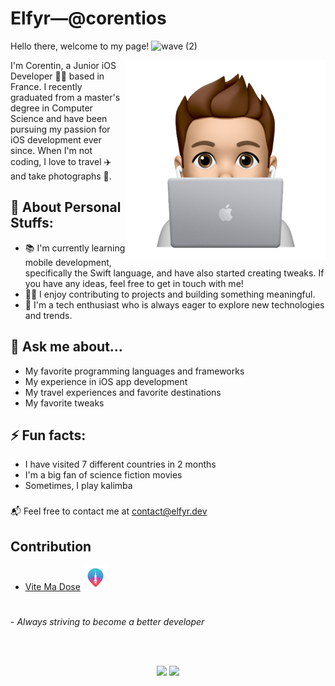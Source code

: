 

<!--
**CorentiOS/corentiOS** is a ✨ _special_ ✨ repository because its `README.md` (this file) appears on your GitHub profile.

Here are some ideas to get you started:

- 🔭 I’m currently working on ...
- 🌱 I’m currently learning ...
- 👯 I’m looking to collaborate on ...
- 🤔 I’m looking for help with ...
- 💬 Ask me about ...
- 📫 How to reach me: ...
- 😄 Pronouns: ...
- ⚡ Fun fact: ...
-->


# Elfyr—@corentios
Hello there, welcome to my page! ![wave (2)](https://user-images.githubusercontent.com/43886135/172446723-3a2d6f62-7ba4-46c6-8175-53c10381603a.gif)


<img align="right" alt="PNG" src="https://github.com/corentios/corentios/blob/main/animoji.PNG?raw=true" />


I'm Corentin, a Junior iOS Developer 👨‍💻 based in France. I recently graduated from a master's degree in Computer Science and have been pursuing my passion for iOS development ever since. When I'm not coding, I love to travel ✈️ and take photographs 📸.


## 🔭 About Personal Stuffs:
* 📚 I'm currently learning mobile development, specifically the Swift language, and have also started creating tweaks. If you have any ideas, feel free to get in touch with me!
* 👨‍💻 I enjoy contributing to projects and building something meaningful.
* 📝 I'm a tech enthusiast who is always eager to explore new technologies and trends.



## 💬 Ask me about...

* My favorite programming languages and frameworks
* My experience in iOS app development
* My travel experiences and favorite destinations
* My favorite tweaks



## ⚡ Fun facts:

* I have visited 7 different countries in 2 months
* I'm a big fan of science fiction movies
* Sometimes, I play kalimba


###
📬 Feel free to contact me at contact@elfyr.dev

  
## Contribution


* [Vite Ma Dose](http://github.com/CovidTrackerFr/vitemadose-ios) ![alt text](https://github.com/CorentiOS/corentiOS/blob/main/vmd-logo.png?raw=true "Vite Ma Dose")  



  
#

\- *Always striving to become a better developer*

<br>
<br>

<p align="center">
<img src="https://github-readme-stats-sigma-five.vercel.app/api?username=corentios&show_icons=true&hide_border=true&include_all_commits=true&count_private=true&theme=react" width="445"/>&nbsp;<img src="https://github-readme-stats-sigma-five.vercel.app/api/top-langs/?username=corentios&include_all_commits=true&layout=compact&theme=react&hide_border=true&count_private=true" height="176">
</p>
